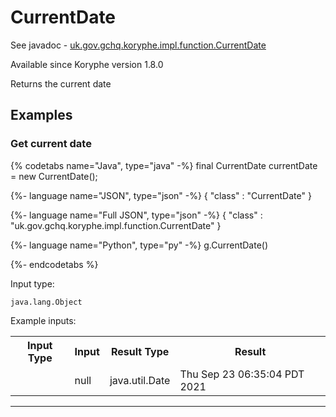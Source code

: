 # CurrentDate
See javadoc - [uk.gov.gchq.koryphe.impl.function.CurrentDate](ref://../../javadoc/koryphe/uk/gov/gchq/koryphe/impl/function/CurrentDate.html)

Available since Koryphe version 1.8.0

Returns the current date

## Examples

### Get current date


{% codetabs name="Java", type="java" -%}
final CurrentDate currentDate = new CurrentDate();

{%- language name="JSON", type="json" -%}
{
  "class" : "CurrentDate"
}

{%- language name="Full JSON", type="json" -%}
{
  "class" : "uk.gov.gchq.koryphe.impl.function.CurrentDate"
}

{%- language name="Python", type="py" -%}
g.CurrentDate()

{%- endcodetabs %}

Input type:

```
java.lang.Object
```

Example inputs:
<table style="display: block;">
<tr><th>Input Type</th><th>Input</th><th>Result Type</th><th>Result</th></tr>
<tr><td></td><td>null</td><td>java.util.Date</td><td>Thu Sep 23 06:35:04 PDT 2021</td></tr>
</table>

-----------------------------------------------

